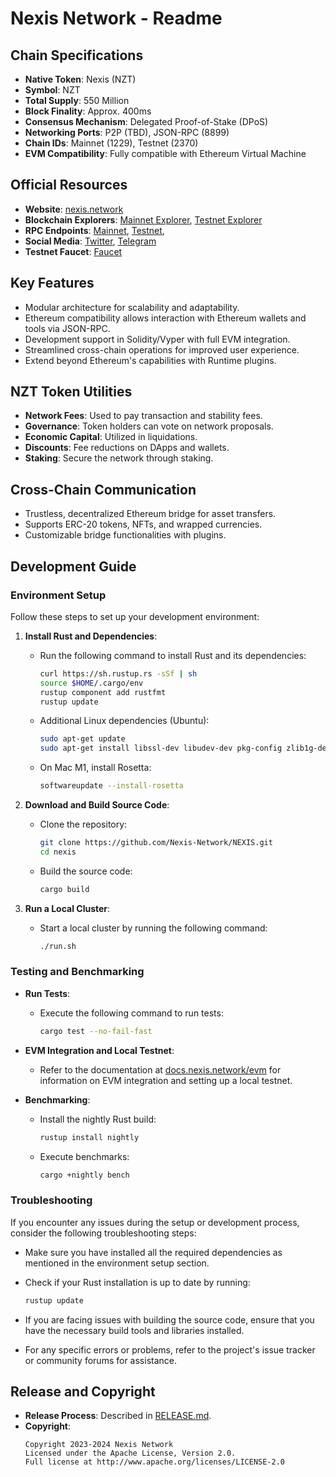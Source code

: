 
# Nexis Network - Readme

## Chain Specifications

- **Native Token**: Nexis (NZT)
- **Symbol**: NZT
- **Total Supply**: 550 Million
- **Block Finality**: Approx. 400ms
- **Consensus Mechanism**: Delegated Proof-of-Stake (DPoS)
- **Networking Ports**: P2P (TBD), JSON-RPC (8899)
- **Chain IDs**: Mainnet (1229), Testnet (2370)
- **EVM Compatibility**: Fully compatible with Ethereum Virtual Machine

## Official Resources

- **Website**: [nexis.network](https://nexis.network)
- **Blockchain Explorers**: [Mainnet Explorer](https://evm.nexiscan.io), [Testnet Explorer](https://testnet.nexiscan.io)
- **RPC Endpoints**: [Mainnet](https://rpc-main-1.nexis.network), [Testnet](https://rpc-test-1.nexis.network), 
- **Social Media**: [Twitter](https://twitter.com/exzo_network), [Telegram](https://t.me/Nexis_Network)
- **Testnet Faucet**: [Faucet](https://evm-faucet.nexis.network)

## Key Features

- Modular architecture for scalability and adaptability.
- Ethereum compatibility allows interaction with Ethereum wallets and tools via JSON-RPC.
- Development support in Solidity/Vyper with full EVM integration.
- Streamlined cross-chain operations for improved user experience.
- Extend beyond Ethereum's capabilities with Runtime plugins.

## NZT Token Utilities

- **Network Fees**: Used to pay transaction and stability fees.
- **Governance**: Token holders can vote on network proposals.
- **Economic Capital**: Utilized in liquidations.
- **Discounts**: Fee reductions on DApps and wallets.
- **Staking**: Secure the network through staking.

## Cross-Chain Communication

- Trustless, decentralized Ethereum bridge for asset transfers.
- Supports ERC-20 tokens, NFTs, and wrapped currencies.
- Customizable bridge functionalities with plugins.

## Development Guide

### Environment Setup

Follow these steps to set up your development environment:

1. **Install Rust and Dependencies**:

   - Run the following command to install Rust and its dependencies:
     ```bash
     curl https://sh.rustup.rs -sSf | sh
     source $HOME/.cargo/env
     rustup component add rustfmt
     rustup update
     ```

   - Additional Linux dependencies (Ubuntu):
     ```bash
     sudo apt-get update
     sudo apt-get install libssl-dev libudev-dev pkg-config zlib1g-dev llvm clang make cmake protobuf-compiler
     ```

   - On Mac M1, install Rosetta:
     ```bash
     softwareupdate --install-rosetta
     ```

2. **Download and Build Source Code**:

   - Clone the repository:
     ```bash
     git clone https://github.com/Nexis-Network/NEXIS.git
     cd nexis
     ```

   - Build the source code:
     ```bash
     cargo build
     ```

3. **Run a Local Cluster**:

   - Start a local cluster by running the following command:
     ```bash
     ./run.sh
     ```

### Testing and Benchmarking

- **Run Tests**:

  - Execute the following command to run tests:
    ```bash
    cargo test --no-fail-fast
    ```

- **EVM Integration and Local Testnet**:

  - Refer to the documentation at [docs.nexis.network/evm](https://docs.nexis.network/evm) for information on EVM integration and setting up a local testnet.

- **Benchmarking**:

  - Install the nightly Rust build:
    ```bash
    rustup install nightly
    ```

  - Execute benchmarks:
    ```bash
    cargo +nightly bench
    ```

### Troubleshooting

If you encounter any issues during the setup or development process, consider the following troubleshooting steps:

- Make sure you have installed all the required dependencies as mentioned in the environment setup section.

- Check if your Rust installation is up to date by running:
  ```bash
  rustup update
  ```

- If you are facing issues with building the source code, ensure that you have the necessary build tools and libraries installed.

- For any specific errors or problems, refer to the project's issue tracker or community forums for assistance.

## Release and Copyright

- **Release Process**: Described in [RELEASE.md](RELEASE.md).
- **Copyright**: 
  ```
  Copyright 2023-2024 Nexis Network
  Licensed under the Apache License, Version 2.0.
  Full license at http://www.apache.org/licenses/LICENSE-2.0
  ```
